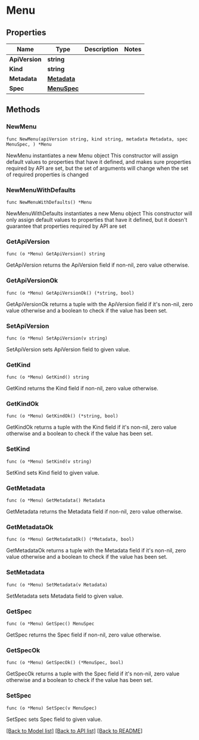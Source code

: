 # Menu

## Properties

Name | Type | Description | Notes
------------ | ------------- | ------------- | -------------
**ApiVersion** | **string** |  | 
**Kind** | **string** |  | 
**Metadata** | [**Metadata**](Metadata.md) |  | 
**Spec** | [**MenuSpec**](MenuSpec.md) |  | 

## Methods

### NewMenu

`func NewMenu(apiVersion string, kind string, metadata Metadata, spec MenuSpec, ) *Menu`

NewMenu instantiates a new Menu object
This constructor will assign default values to properties that have it defined,
and makes sure properties required by API are set, but the set of arguments
will change when the set of required properties is changed

### NewMenuWithDefaults

`func NewMenuWithDefaults() *Menu`

NewMenuWithDefaults instantiates a new Menu object
This constructor will only assign default values to properties that have it defined,
but it doesn't guarantee that properties required by API are set

### GetApiVersion

`func (o *Menu) GetApiVersion() string`

GetApiVersion returns the ApiVersion field if non-nil, zero value otherwise.

### GetApiVersionOk

`func (o *Menu) GetApiVersionOk() (*string, bool)`

GetApiVersionOk returns a tuple with the ApiVersion field if it's non-nil, zero value otherwise
and a boolean to check if the value has been set.

### SetApiVersion

`func (o *Menu) SetApiVersion(v string)`

SetApiVersion sets ApiVersion field to given value.


### GetKind

`func (o *Menu) GetKind() string`

GetKind returns the Kind field if non-nil, zero value otherwise.

### GetKindOk

`func (o *Menu) GetKindOk() (*string, bool)`

GetKindOk returns a tuple with the Kind field if it's non-nil, zero value otherwise
and a boolean to check if the value has been set.

### SetKind

`func (o *Menu) SetKind(v string)`

SetKind sets Kind field to given value.


### GetMetadata

`func (o *Menu) GetMetadata() Metadata`

GetMetadata returns the Metadata field if non-nil, zero value otherwise.

### GetMetadataOk

`func (o *Menu) GetMetadataOk() (*Metadata, bool)`

GetMetadataOk returns a tuple with the Metadata field if it's non-nil, zero value otherwise
and a boolean to check if the value has been set.

### SetMetadata

`func (o *Menu) SetMetadata(v Metadata)`

SetMetadata sets Metadata field to given value.


### GetSpec

`func (o *Menu) GetSpec() MenuSpec`

GetSpec returns the Spec field if non-nil, zero value otherwise.

### GetSpecOk

`func (o *Menu) GetSpecOk() (*MenuSpec, bool)`

GetSpecOk returns a tuple with the Spec field if it's non-nil, zero value otherwise
and a boolean to check if the value has been set.

### SetSpec

`func (o *Menu) SetSpec(v MenuSpec)`

SetSpec sets Spec field to given value.



[[Back to Model list]](../README.md#documentation-for-models) [[Back to API list]](../README.md#documentation-for-api-endpoints) [[Back to README]](../README.md)


